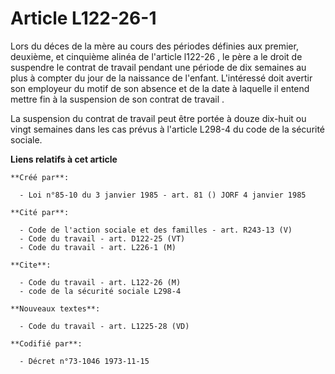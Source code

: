# Article L122-26-1

Lors du déces de la mère au cours des périodes définies aux premier, deuxième, et cinquième alinéa de l'article l122-26 , le
père a le droit de suspendre le contrat de travail pendant une période de dix semaines au plus à compter du jour de la
naissance de l'enfant. L'intéressé doit avertir son employeur du motif de son absence et de la date à laquelle il entend
mettre fin à la suspension de son contrat de travail .

La suspension du contrat de travail peut être portée à douze dix-huit ou vingt semaines dans les cas prévus à l'article
L298-4 du code de la sécurité sociale.

**Liens relatifs à cet article**

	**Créé par**:

	  - Loi n°85-10 du 3 janvier 1985 - art. 81 () JORF 4 janvier 1985

	**Cité par**:

	  - Code de l'action sociale et des familles - art. R243-13 (V)
	  - Code du travail - art. D122-25 (VT)
	  - Code du travail - art. L226-1 (M)

	**Cite**:

	  - Code du travail - art. L122-26 (M)
	  - code de la sécurité sociale L298-4

	**Nouveaux textes**:

	  - Code du travail - art. L1225-28 (VD)

	**Codifié par**:

	  - Décret n°73-1046 1973-11-15
